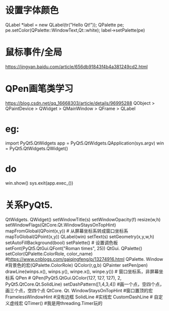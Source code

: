# 设置字体颜色
QLabel *label = new QLabel(tr("Hello Qt!"));
QPalette pe;
pe.setColor(QPalette::WindowText,Qt::white);
label->setPalette(pe)

# 鼠标事件/全局
https://jingyan.baidu.com/article/656db91843f4b4a381249cd2.html

# QPen画笔类学习
https://blog.csdn.net/qq_16668303/article/details/96995288
QObject
    > QPaintDevice
        > QWidget
            > QMainWindow
            > QFrame
                > QLabel

# eg:
import PyQt5.QtWidgets
app = PyQt5.QtWidgets.QApplication(sys.argv)
win = PyQt5.QtWidgets.QWidget()
# do
win.show()
sys.exit(app.exec_())



# 关系PyQt5.
QtWidgets.
    QWidget()
        setWindowTitle(s)
        setWindowOpacity(f)
        resize(w,h)
        setWindowFlags(QtCore.Qt.WindowStaysOnTopHint)
        mapFromGlobal(QPoint(x,y)) # 从屏幕坐标系转成窗口坐标系
        mapToGlobal(QPoint(x,y)) 
    QLabel(win)
        setText(s)
        setGeometry(x,y,w,h)
        setAutoFillBackground(bool)
        setPalette() # 设置调色板
        setFont(PyQt5.QtGui.QFont("Roman times", 25))
QtGui.
    QPalette()
        setColor(QPalette.ColorRole, color_name) #https://www.cnblogs.com/gaiqingfeng/p/13274916.html
    QPalette.
        Window #背景色的宏(QPalette.ColorRole)
    QColor(r,g,b)
    QPainter
        setPen(pen)
        drawLine(winps.x(), winps.y(), winpe.x(), winpe.y()) # 窗口坐标系，非屏幕坐标系
    QPen # QPen(PyQt5.QtGui.QColor(127, 127, 127), 2, PyQt5.QtCore.Qt.SolidLine)
        setDashPattern([1,4,3,4]) #画一个点，空四个点，画三个点，空四个点
QtCore.
    Qt.
        WindowStaysOnTopHint #窗口置顶的宏
        FramelessWindowHint #没有边框
        SolidLine #实线宏
        CustomDashLine # 自定义虚线宏
    QTimer() #我是用threading.Timer玩的
